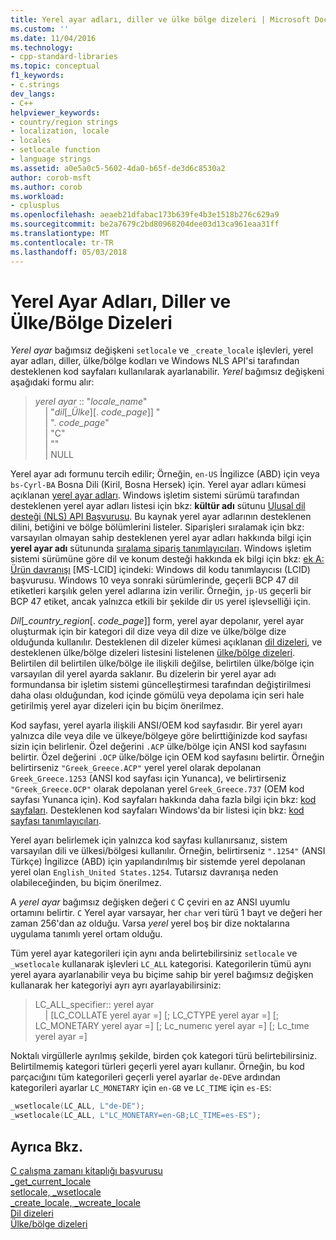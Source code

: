 ```yaml
---
title: Yerel ayar adları, diller ve ülke bölge dizeleri | Microsoft Docs
ms.custom: ''
ms.date: 11/04/2016
ms.technology:
- cpp-standard-libraries
ms.topic: conceptual
f1_keywords:
- c.strings
dev_langs:
- C++
helpviewer_keywords:
- country/region strings
- localization, locale
- locales
- setlocale function
- language strings
ms.assetid: a0e5a0c5-5602-4da0-b65f-de3d6c8530a2
author: corob-msft
ms.author: corob
ms.workload:
- cplusplus
ms.openlocfilehash: aeaeb21dfabac173b639fe4b3e1518b276c629a9
ms.sourcegitcommit: be2a7679c2bd80968204dee03d13ca961eaa31ff
ms.translationtype: MT
ms.contentlocale: tr-TR
ms.lasthandoff: 05/03/2018
---
```

# <a name="locale-names-languages-and-countryregion-strings"></a>Yerel Ayar Adları, Diller ve Ülke/Bölge Dizeleri
*Yerel ayar* bağımsız değişkeni `setlocale` ve `_create_locale` işlevleri, yerel ayar adları, diller, ülke/bölge kodları ve Windows NLS API'si tarafından desteklenen kod sayfaları kullanılarak ayarlanabilir. *Yerel* bağımsız değişkeni aşağıdaki formu alır:  
  
> *yerel ayar* :: "*locale_name*"  
&nbsp;&nbsp;&nbsp;&nbsp;| "*dil*\[\_*Ülke*]\[. *code_page*]] "  
&nbsp;&nbsp;&nbsp;&nbsp;| ". *code_page*"  
&nbsp;&nbsp;&nbsp;&nbsp;| "C"  
&nbsp;&nbsp;&nbsp;&nbsp;| ""  
&nbsp;&nbsp;&nbsp;&nbsp;| NULL  
  
 Yerel ayar adı formunu tercih edilir; Örneğin, `en-US` İngilizce (ABD) için veya `bs-Cyrl-BA` Bosna Dili (Kiril, Bosna Hersek) için. Yerel ayar adları kümesi açıklanan [yerel ayar adları](http://msdn.microsoft.com/library/windows/desktop/dd373814.aspx). Windows işletim sistemi sürümü tarafından desteklenen yerel ayar adları listesi için bkz: **kültür adı** sütunu [Ulusal dil desteği (NLS) API Başvurusu](https://www.microsoft.com/resources/msdn/goglobal/default.mspx). Bu kaynak yerel ayar adlarının desteklenen dilini, betiğini ve bölge bölümlerini listeler. Siparişleri sıralamak için bkz: varsayılan olmayan sahip desteklenen yerel ayar adları hakkında bilgi için **yerel ayar adı** sütununda [sıralama sipariş tanımlayıcıları](http://msdn.microsoft.com/library/windows/desktop/dd374060.aspx). Windows işletim sistemi sürümüne göre dil ve konum desteği hakkında ek bilgi için bkz: [ek A: Ürün davranışı](http://msdn.microsoft.com/goglobal/bb896001.aspx) [MS-LCID] içindeki: Windows dil kodu tanımlayıcısı (LCID) başvurusu. Windows 10 veya sonraki sürümlerinde, geçerli BCP 47 dil etiketleri karşılık gelen yerel adlarına izin verilir. Örneğin, `jp-US` geçerli bir BCP 47 etiket, ancak yalnızca etkili bir şekilde dir `US` yerel işlevselliği için.  
  
 *Dil*[*_country_region*[. *code_page*]] form, yerel ayar depolanır, yerel ayar oluşturmak için bir kategori dil dize veya dil dize ve ülke/bölge dize olduğunda kullanılır. Desteklenen dil dizeler kümesi açıklanan [dil dizeleri](../c-runtime-library/language-strings.md), ve desteklenen ülke/bölge dizeleri listesini listelenen [ülke/bölge dizeleri](../c-runtime-library/country-region-strings.md). Belirtilen dil belirtilen ülke/bölge ile ilişkili değilse, belirtilen ülke/bölge için varsayılan dil yerel ayarda saklanır. Bu dizelerin bir yerel ayar adı formundansa bir işletim sistemi güncelleştirmesi tarafından değiştirilmesi daha olası olduğundan, kod içinde gömülü veya depolama için seri hale getirilmiş yerel ayar dizeleri için bu biçim önerilmez.  
  
 Kod sayfası, yerel ayarla ilişkili ANSI/OEM kod sayfasıdır. Bir yerel ayarı yalnızca dile veya dile ve ülkeye/bölgeye göre belirttiğinizde kod sayfası sizin için belirlenir. Özel değerini `.ACP` ülke/bölge için ANSI kod sayfasını belirtir. Özel değerini `.OCP` ülke/bölge için OEM kod sayfasını belirtir. Örneğin belirtirseniz `"Greek_Greece.ACP"` yerel yerel olarak depolanan `Greek_Greece.1253` (ANSI kod sayfası için Yunanca), ve belirtirseniz `"Greek_Greece.OCP"` olarak depolanan yerel `Greek_Greece.737` (OEM kod sayfası Yunanca için). Kod sayfaları hakkında daha fazla bilgi için bkz: [kod sayfaları](../c-runtime-library/code-pages.md). Desteklenen kod sayfaları Windows'da bir listesi için bkz: [kod sayfası tanımlayıcıları](http://msdn.microsoft.com/library/windows/desktop/dd317756.aspx).  
  
 Yerel ayarı belirlemek için yalnızca kod sayfası kullanırsanız, sistem varsayılan dili ve ülkesi/bölgesi kullanılır. Örneğin, belirtirseniz `".1254"` (ANSI Türkçe) İngilizce (ABD) için yapılandırılmış bir sistemde yerel depolanan yerel olan `English_United States.1254`. Tutarsız davranışa neden olabileceğinden, bu biçim önerilmez.  
  
A *yerel ayar* bağımsız değişken değeri `C` C çeviri en az ANSI uyumlu ortamını belirtir. `C` Yerel ayar varsayar, her `char` veri türü 1 bayt ve değeri her zaman 256'dan az olduğu. Varsa *yerel* yerel boş bir dize noktalarına uygulama tanımlı yerel ortam olduğu.  
  
Tüm yerel ayar kategorileri için aynı anda belirtebilirsiniz `setlocale` ve `_wsetlocale` kullanarak işlevleri `LC_ALL` kategorisi. Kategorilerin tümü aynı yerel ayara ayarlanabilir veya bu biçime sahip bir yerel bağımsız değişken kullanarak her kategoriyi ayrı ayrı ayarlayabilirsiniz:  
  
> LC_ALL_specifier:: yerel ayar  
&nbsp;&nbsp;&nbsp;&nbsp;| [LC_COLLATE yerel ayar =] [; LC_CTYPE yerel ayar =] [; LC_MONETARY yerel ayar =] [; Lc_numerıc yerel ayar =] [; Lc_tıme yerel ayar =]  
  
Noktalı virgüllerle ayrılmış şekilde, birden çok kategori türü belirtebilirsiniz. Belirtilmemiş kategori türleri geçerli yerel ayarı kullanır. Örneğin, bu kod parçacığını tüm kategorileri geçerli yerel ayarlar `de-DE`ve ardından kategorileri ayarlar `LC_MONETARY` için `en-GB` ve `LC_TIME` için `es-ES`:  
  
```C  
_wsetlocale(LC_ALL, L"de-DE");  
_wsetlocale(LC_ALL, L"LC_MONETARY=en-GB;LC_TIME=es-ES");  
```  
  
## <a name="see-also"></a>Ayrıca Bkz.  
 [C çalışma zamanı kitaplığı başvurusu](../c-runtime-library/c-run-time-library-reference.md)   
 [_get_current_locale](../c-runtime-library/reference/get-current-locale.md)   
 [setlocale, _wsetlocale](../c-runtime-library/reference/setlocale-wsetlocale.md)   
 [_create_locale, _wcreate_locale](../c-runtime-library/reference/create-locale-wcreate-locale.md)   
 [Dil dizeleri](../c-runtime-library/language-strings.md)   
 [Ülke/bölge dizeleri](../c-runtime-library/country-region-strings.md)